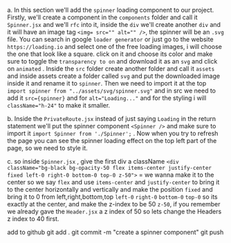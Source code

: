 a. In this section we'll add the `spinner` loading component to our project. Firstly, we'll create a component in the `components` folder and call it `Spinner.jsx` and we'll `rfc` into it, inside the `div` we'll create another `div` and it will have an image tag `<img= src="" alt="" />`, the spinner will be an `.svg` file. You can search in google `loader generator` or just go to the website `https://loading.io` and select one of the free loading images, i will choose the one that look like a square. click on it and choose its color and make sure to toggle the `transparency to on`  and download it as an `svg` and click on `animated` . Inside the `src` folder create another folder and call it `assets` and inside assets create a folder called `svg` and put the downloaded image inside it and rename it to `spinner`. Then we need to import it at the top `import spinner from "../assets/svg/spinner.svg"` and in src we need to add it `src={spinner}` and for `alt="Loading..."` and for the styling i will `className="h-24"` to make it smaller.

b. Inside the `PrivateRoute.jsx` instead of just saying `Loading` in the return statement we'll put the spinner component `<Spinner />` and make sure to import it `import Spinner from './Spinner';` . Now when you try to refresh the page you can see the spinner loading effect on the top left part of the page, so we need to style it.

c. so inside `Spinner.jsx` , give the first div a className `<div className="bg-black bg-opacity-50 flex items-center justify-center fixed left-0 right-0 bottom-0 top-0 z-50">` = we wanna make it to the center so we say `flex` and use `items-center` and `justify-center` to bring it to the center horizontally and vertically and make the position `fixed` and bring it to 0 from left,right,bottom,top `left-0` `right-0` `bottom-0` `top-0` so its exactly at the center, and make the z-index to be 50 `z-50`, if you remember we already gave the `Header.jsx` a z index of 50 so lets change the Headers z index to 40 first.

add to github
git add .
git commit -m "create a spinner component"
git push